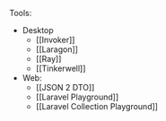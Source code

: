 Tools:
- Desktop
	- [[Invoker]]
	- [[Laragon]]
	- [[Ray]]
	- [[Tinkerwell]]
- Web:
	- [[JSON 2 DTO]]
	- [[Laravel Playground]]
	- [[Laravel Collection Playground]]
